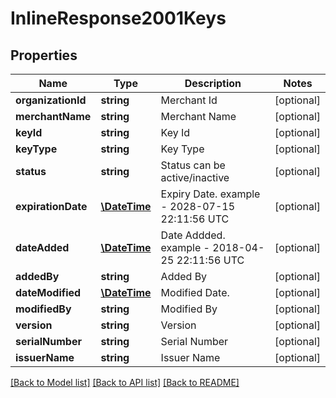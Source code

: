 # InlineResponse2001Keys

## Properties
Name | Type | Description | Notes
------------ | ------------- | ------------- | -------------
**organizationId** | **string** | Merchant Id | [optional] 
**merchantName** | **string** | Merchant Name | [optional] 
**keyId** | **string** | Key Id | [optional] 
**keyType** | **string** | Key Type | [optional] 
**status** | **string** | Status can be active/inactive | [optional] 
**expirationDate** | [**\DateTime**](\DateTime.md) | Expiry Date. example - 2028-07-15 22:11:56 UTC | [optional] 
**dateAdded** | [**\DateTime**](\DateTime.md) | Date Addded. example - 2018-04-25 22:11:56 UTC | [optional] 
**addedBy** | **string** | Added By | [optional] 
**dateModified** | [**\DateTime**](\DateTime.md) | Modified Date. | [optional] 
**modifiedBy** | **string** | Modified By | [optional] 
**version** | **string** | Version | [optional] 
**serialNumber** | **string** | Serial Number | [optional] 
**issuerName** | **string** | Issuer Name | [optional] 

[[Back to Model list]](../README.md#documentation-for-models) [[Back to API list]](../README.md#documentation-for-api-endpoints) [[Back to README]](../README.md)


